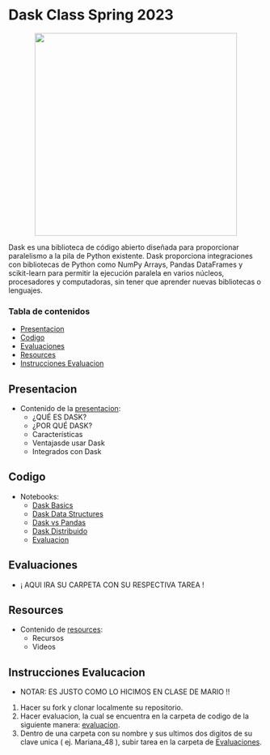 # Dask Class Spring 2023

<p align="center">
  <img width="400" height="400" src="https://seeklogo.com/images/D/dask-logo-E2158E0CA9-seeklogo.com.png">
</p>


Dask es una biblioteca de código abierto diseñada para proporcionar paralelismo a la pila de Python existente. Dask proporciona integraciones con bibliotecas de Python como NumPy Arrays, Pandas DataFrames y scikit-learn para permitir la ejecución paralela en varios núcleos, procesadores y computadoras, sin tener que aprender nuevas bibliotecas o lenguajes.

### Tabla de contenidos
  - [Presentacion](#presentacion)
  - [Codigo](#codigo)
  - [Evaluaciones](#evaluaciones)
  - [Resources](#resources)
  - [Instrucciones Evaluacion](#instrucciones-evalucacion)


## Presentacion

- Contenido de la [presentacion](Presentacion/Dask_Presentacion.pdf):
  - ¿QUÉ ES DASK?
  - ¿POR QUÉ DASK?
  - Características
  - Ventajasde usar Dask
  - Integrados con Dask

## Codigo
- Notebooks:
  -  [Dask Basics](Codigo/daskclass_app/basics.ipynb)
  -  [Dask Data Structures](Codigo/daskclass_app/dask_data_structures.ipynb)
  -  [Dask vs Pandas](Codigo/daskclass_app/dask_vs_pandas.ipynb)
  -  [Dask Distribuido](Codigo/daskclass_app/dask_distribuido.ipynb)
  -  [Evaluacion](Codigo/daskclass_app/evaluacion.ipynb)

## Evaluaciones

- ¡ AQUI IRA SU CARPETA CON SU RESPECTIVA TAREA !

## Resources

- Contenido de [resources](Resources/resources.txt):
  - Recursos
  - Videos

## Instrucciones Evalucacion

- NOTAR: ES JUSTO COMO LO HICIMOS EN CLASE DE MARIO !!

 1. Hacer su fork y clonar localmente su repositorio.
 3. Hacer evaluacion, la cual se encuentra en la carpeta de codigo de la siguiente manera: [evaluacion](Codigo/evaluacion.ipynb).
 4. Dentro de una carpeta con su nombre y sus ultimos dos digitos de su clave unica ( ej. Mariana_48 ), subir tarea en la carpeta de [Evaluaciones](Evaluaciones).

